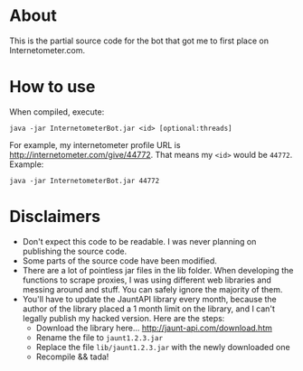 # About
This is the partial source code for the bot that got me to first place on Internetometer.com.

# How to use
When compiled, execute:
```
java -jar InternetometerBot.jar <id> [optional:threads]
```
For example, my internetometer profile URL is http://internetometer.com/give/44772. That means my `<id>` would be `44772`. Example:
```
java -jar InternetometerBot.jar 44772
```

# Disclaimers
- Don't expect this code to be readable. I was never planning on publishing the source code.
- Some parts of the source code have been modified.
- There are a lot of pointless jar files in the lib folder. When developing the functions to scrape proxies, I was using different web libraries and messing around and stuff. You can safely ignore the majority of them.
- You'll have to update the JauntAPI library every month, because the author of the library placed a 1 month limit on the library, and I can't legally publish my hacked version. Here are the steps:
  - Download the library here... http://jaunt-api.com/download.htm
  - Rename the file to `jaunt1.2.3.jar`
  - Replace the file `lib/jaunt1.2.3.jar` with the newly downloaded one
  - Recompile && tada!
